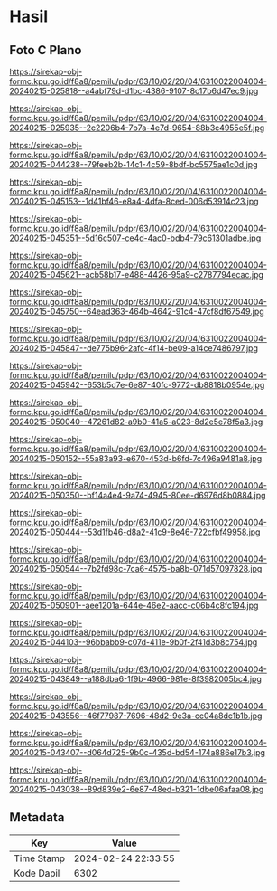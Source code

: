 # Hasil

## Foto C Plano

https://sirekap-obj-formc.kpu.go.id/f8a8/pemilu/pdpr/63/10/02/20/04/6310022004004-20240215-025818--a4abf79d-d1bc-4386-9107-8c17b6d47ec9.jpg

https://sirekap-obj-formc.kpu.go.id/f8a8/pemilu/pdpr/63/10/02/20/04/6310022004004-20240215-025935--2c2206b4-7b7a-4e7d-9654-88b3c4955e5f.jpg

https://sirekap-obj-formc.kpu.go.id/f8a8/pemilu/pdpr/63/10/02/20/04/6310022004004-20240215-044238--79feeb2b-14c1-4c59-8bdf-bc5575ae1c0d.jpg

https://sirekap-obj-formc.kpu.go.id/f8a8/pemilu/pdpr/63/10/02/20/04/6310022004004-20240215-045153--1d41bf46-e8a4-4dfa-8ced-006d53914c23.jpg

https://sirekap-obj-formc.kpu.go.id/f8a8/pemilu/pdpr/63/10/02/20/04/6310022004004-20240215-045351--5d16c507-ce4d-4ac0-bdb4-79c61301adbe.jpg

https://sirekap-obj-formc.kpu.go.id/f8a8/pemilu/pdpr/63/10/02/20/04/6310022004004-20240215-045621--acb58b17-e488-4426-95a9-c2787794ecac.jpg

https://sirekap-obj-formc.kpu.go.id/f8a8/pemilu/pdpr/63/10/02/20/04/6310022004004-20240215-045750--64ead363-464b-4642-91c4-47cf8df67549.jpg

https://sirekap-obj-formc.kpu.go.id/f8a8/pemilu/pdpr/63/10/02/20/04/6310022004004-20240215-045847--de775b96-2afc-4f14-be09-a14ce7486797.jpg

https://sirekap-obj-formc.kpu.go.id/f8a8/pemilu/pdpr/63/10/02/20/04/6310022004004-20240215-045942--653b5d7e-6e87-40fc-9772-db8818b0954e.jpg

https://sirekap-obj-formc.kpu.go.id/f8a8/pemilu/pdpr/63/10/02/20/04/6310022004004-20240215-050040--47261d82-a9b0-41a5-a023-8d2e5e78f5a3.jpg

https://sirekap-obj-formc.kpu.go.id/f8a8/pemilu/pdpr/63/10/02/20/04/6310022004004-20240215-050152--55a83a93-e670-453d-b6fd-7c496a9481a8.jpg

https://sirekap-obj-formc.kpu.go.id/f8a8/pemilu/pdpr/63/10/02/20/04/6310022004004-20240215-050350--bf14a4e4-9a74-4945-80ee-d6976d8b0884.jpg

https://sirekap-obj-formc.kpu.go.id/f8a8/pemilu/pdpr/63/10/02/20/04/6310022004004-20240215-050444--53d1fb46-d8a2-41c9-8e46-722cfbf49958.jpg

https://sirekap-obj-formc.kpu.go.id/f8a8/pemilu/pdpr/63/10/02/20/04/6310022004004-20240215-050544--7b2fd98c-7ca6-4575-ba8b-071d57097828.jpg

https://sirekap-obj-formc.kpu.go.id/f8a8/pemilu/pdpr/63/10/02/20/04/6310022004004-20240215-050901--aee1201a-644e-46e2-aacc-c06b4c8fc194.jpg

https://sirekap-obj-formc.kpu.go.id/f8a8/pemilu/pdpr/63/10/02/20/04/6310022004004-20240215-044103--96bbabb9-c07d-411e-9b0f-2f41d3b8c754.jpg

https://sirekap-obj-formc.kpu.go.id/f8a8/pemilu/pdpr/63/10/02/20/04/6310022004004-20240215-043849--a188dba6-1f9b-4966-981e-8f3982005bc4.jpg

https://sirekap-obj-formc.kpu.go.id/f8a8/pemilu/pdpr/63/10/02/20/04/6310022004004-20240215-043556--46f77987-7696-48d2-9e3a-cc04a8dc1b1b.jpg

https://sirekap-obj-formc.kpu.go.id/f8a8/pemilu/pdpr/63/10/02/20/04/6310022004004-20240215-043407--d064d725-9b0c-435d-bd54-174a886e17b3.jpg

https://sirekap-obj-formc.kpu.go.id/f8a8/pemilu/pdpr/63/10/02/20/04/6310022004004-20240215-043038--89d839e2-6e87-48ed-b321-1dbe06afaa08.jpg


## Metadata

| Key        | Value               |
| ---------- | ------------------- |
| Time Stamp | 2024-02-24 22:33:55 |
| Kode Dapil | 6302                |



